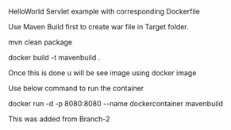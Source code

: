 HelloWorld Servlet example with corresponding Dockerfile

Use Maven Build first to create war file in Target folder.

mvn clean package

docker build -t mavenbuild .

Once this is done u will be see image using docker image

Use below command to run the container

docker run -d -p 8080:8080 --name dockercontainer mavenbuild

This was added from Branch-2
